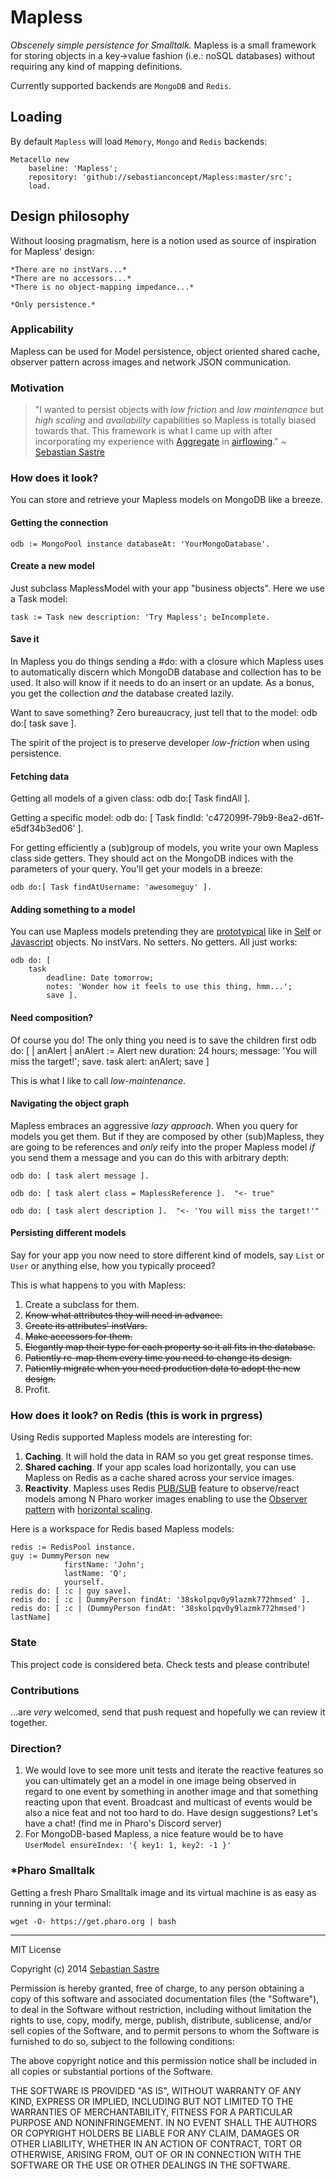 Mapless
=======

*Obscenely simple persistence for Smalltalk.* Mapless is a small framework for storing objects in a key->value fashion (i.e.: noSQL databases) without requiring any kind of mapping definitions. 

Currently supported backends are `MongoDB` and `Redis`.

## Loading

By default `Mapless` will load `Memory`, `Mongo` and `Redis` backends:

	Metacello new
    	baseline: 'Mapless';
    	repository: 'github://sebastianconcept/Mapless:master/src';
    	load.

## Design philosophy
Without loosing pragmatism, here is a notion used as source of inspiration for Mapless' design:

	*There are no instVars...*
	*There are no accessors...*
	*There is no object-mapping impedance...*

	*Only persistence.*

### Applicability

Mapless can be used for Model persistence, object oriented shared cache, observer pattern across images and network JSON communication.

### Motivation
> "I wanted to persist objects with *low friction* and *low maintenance* but *high scaling* and *availability* capabilities so Mapless is totally biased towards that. This framework is what I came up with after incorporating my experience with [Aggregate](https://github.com/sebastianconcept/Aggregate) in [airflowing](http://airflowing.com)." ~ [Sebastian Sastre](http://sebastiansastre.co)



### How does it look?

You can store  and retrieve your Mapless models on MongoDB like a breeze.
#### Getting the connection

    odb := MongoPool instance databaseAt: 'YourMongoDatabase'.

#### Create a new model

Just subclass MaplessModel with your app "business objects". Here we use a Task model:

    task := Task new description: 'Try Mapless'; beIncomplete.

#### Save it

In Mapless you do things sending a #do: with a closure which Mapless uses to automatically discern which MongoDB database and collection has to be used. It also will know if it needs to do an insert or an update. As a bonus, you get the collection *and* the database created lazily.

Want to save something? Zero bureaucracy, just tell that to the model:
    odb do:[ task save ].

The spirit of the project is to preserve developer *low-friction* when using persistence.
#### Fetching data

Getting all models of a given class:
    odb do:[ Task findAll ].

Getting a specific model:
    odb do: [ Task findId: 'c472099f-79b9-8ea2-d61f-e5df34b3ed06' ].

For getting efficiently a (sub)group of models, you write your own Mapless class side getters. They should act on the MongoDB indices with the parameters of your query. You'll get your models in a breeze:

    odb do:[ Task findAtUsername: 'awesomeguy' ].

#### Adding something to a model

You can use Mapless models pretending they are [prototypical](http://en.wikipedia.org/wiki/Prototype-based_programming) like in [Self](http://en.wikipedia.org/wiki/Self_(programming_language)) or [Javascript](http://en.wikipedia.org/wiki/JavaScript) objects. No instVars. No setters. No getters. All just works:

    odb do: [
    	task
    		deadline: Date tomorrow;
    		notes: 'Wonder how it feels to use this thing, hmm...';
    		save ].

#### Need composition?

Of course you do! The only thing you need is to save the children first
    odb do: [  | anAlert |
      anAlert := Alert new
      				duration: 24 hours;
      				message: 'You will miss the target!';
      				save.
    	task
    		alert: anAlert;
    		save ]

This is what I like to call *low-maintenance*.
#### Navigating the object graph

Mapless embraces an aggressive *lazy approach*. When you query for models you get them. But if they are composed by other (sub)Mapless, they are going to be references and *only* reify into the proper Mapless model *if* you send them a message and you can do this with arbitrary depth:

    odb do: [ task alert message ].

    odb do: [ task alert class = MaplessReference ].  "<- true"

    odb do: [ task alert description ].  "<- 'You will miss the target!'"

#### Persisting different models

Say for your app you now need to store different kind of models, say `List` or `User` or anything else, how you typically proceed?

This is what happens to you with Mapless:

1. Create a subclass for them.
2. <del>Know what attributes they will need in advance.</del>
3. <del>Create its attributes' instVars.</del>
4. <del>Make accessors for them.</del>
5. <del>Elegantly map their type for each property so it all fits in the database.</del>
6. <del>Patiently re-map them every time you need to change its design.</del>
7. <del>Patiently migrate when you need production data to adopt the new design.</del>
8. Profit.

### How does it look? on Redis (this is work in prgress)

Using Redis supported Mapless models are interesting for:

1. **Caching**. It will hold the data in RAM so you get great response times.
2. **Shared caching**. If your app scales load horizontally, you can use Mapless on Redis as a cache shared across your service images.
3. **Reactivity**. Mapless uses Redis [PUB/SUB](http://redis.io/topics/pubsub) feature to observe/react models among N Pharo worker images enabling to use the [Observer pattern](https://en.wikipedia.org/wiki/Observer_pattern) with [horizontal scaling](http://en.wikipedia.org/wiki/Scalability#Horizontal_and_vertical_scaling).

Here is a workspace for Redis based Mapless models:

    redis := RedisPool instance.
    guy := DummyPerson new
				firstName: 'John';
				lastName: 'Q';
				yourself.
    redis do: [ :c | guy save].
    redis do: [ :c | DummyPerson findAt: '38skolpqv0y9lazmk772hmsed' ].
    redis do: [ :c | (DummyPerson findAt: '38skolpqv0y9lazmk772hmsed') lastName]

### State

This project code is considered beta. Check tests and please contribute!

### Contributions

...are *very* welcomed, send that push request and hopefully we can review it together.

### Direction?

1. We would love to see more unit tests and iterate the reactive features so you can ultimately get an a model in one image being observed in regard to one event by something in another image and that something reacting upon that event. Broadcast and multicast of events would be also a nice feat and not too hard to do. Have design suggestions? Let's have a chat! (find me in Pharo's Discord server)
2. For MongoDB-based Mapless, a nice feature would be to have <code>UserModel ensureIndex: '{ key1: 1, key2: -1 }'</code>

### *Pharo Smalltalk
Getting a fresh Pharo Smalltalk image and its virtual machine is as easy as running in your terminal:
 
    wget -O- https://get.pharo.org | bash

_______

MIT License

Copyright (c) 2014 [Sebastian Sastre](http://sebastiansastre.co)

Permission is hereby granted, free of charge, to any person obtaining a copy
of this software and associated documentation files (the "Software"), to deal
in the Software without restriction, including without limitation the rights
to use, copy, modify, merge, publish, distribute, sublicense, and/or sell
copies of the Software, and to permit persons to whom the Software is
furnished to do so, subject to the following conditions:

The above copyright notice and this permission notice shall be included in all
copies or substantial portions of the Software.

THE SOFTWARE IS PROVIDED "AS IS", WITHOUT WARRANTY OF ANY KIND, EXPRESS OR
IMPLIED, INCLUDING BUT NOT LIMITED TO THE WARRANTIES OF MERCHANTABILITY,
FITNESS FOR A PARTICULAR PURPOSE AND NONINFRINGEMENT. IN NO EVENT SHALL THE
AUTHORS OR COPYRIGHT HOLDERS BE LIABLE FOR ANY CLAIM, DAMAGES OR OTHER
LIABILITY, WHETHER IN AN ACTION OF CONTRACT, TORT OR OTHERWISE, ARISING FROM,
OUT OF OR IN CONNECTION WITH THE SOFTWARE OR THE USE OR OTHER DEALINGS IN THE
SOFTWARE.
